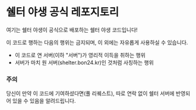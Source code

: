 # 쉘터 야생 공식 레포지토리

여기는 쉘터 야생이 공식으로 배포하는 쉘터 야생 코드입니다!

이 코드로 행하는 다음의 행위는 금지되며, 이 외에는 자유롭게 사용하실 수 있습니다.

-  이 코드로 연 서버(이하 "서버")가 영리적 이득을 취하는 행위
- 서버가 마치 원 서버(shelter.bon24.kr)인 것처럼 사칭하는 행위

### 주의

당신이 만약 이 코드에 기여하셨다면(풀 리퀘스트), 따로 연락 없이 쉘터 서버에 반영되어 있을 수 있음을 알려드립니다.
